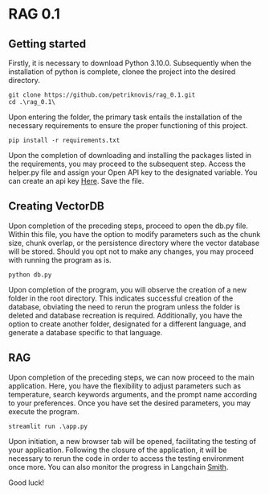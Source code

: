 # RAG 0.1

## Getting started

Firstly, it is necessary to download Python 3.10.0. Subsequently when the installation of python is complete, clonee the project into the desired directory.

```
git clone https://github.com/petriknovis/rag_0.1.git
cd .\rag_0.1\
```

Upon entering the folder, the primary task entails the installation of the necessary requirements to ensure the proper functioning of this project.

```
pip install -r requirements.txt
```

Upon the completion of downloading and installing the packages listed in the requirements, you may proceed to the subsequent step. Access the helper.py file and assign your Open API key to the designated variable.
You can create an api key [Here](https://platform.openai.com/api-keys). Save the file.

## Creating VectorDB

Upon completion of the preceding steps, proceed to open the db.py file. Within this file, you have the option to modify parameters such as the chunk size, chunk overlap, or the persistence directory where the vector database will be stored. Should you opt not to make any changes, you may proceed with running the program as is.

```
python db.py
```

Upon completion of the program, you will observe the creation of a new folder in the root directory. This indicates successful creation of the database, obviating the need to rerun the program unless the folder is deleted and database recreation is required. Additionally, you have the option to create another folder, designated for a different language, and generate a database specific to that language.

## RAG

Upon completion of the preceding steps, we can now proceed to the main application. Here, you have the flexibility to adjust parameters such as temperature, search keywords arguments, and the prompt name according to your preferences. Once you have set the desired parameters, you may execute the program.

```
streamlit run .\app.py
```

Upon initiation, a new browser tab will be opened, facilitating the testing of your application. Following the closure of the application, it will be necessary to rerun the code in order to access the testing environment once more.
You can also monitor the progress in Langchain [Smith](https://smith.langchain.com/).

Good luck!
